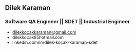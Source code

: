 ## Dilek Karaman
### Software QA Engineer || SDET || Industrial Engineer

- dilekkocakkaraman@gmail.com 
- dilekkocak85hotmail.com
- linkedin.com/in/dilek-koçak-karaman-sdet

<!---
DilekKaraman/DilekKaraman is a ✨ special ✨ repository because its `README.md` (this file) appears on your GitHub profile.
You can click the Preview link to take a look at your changes.
--->
